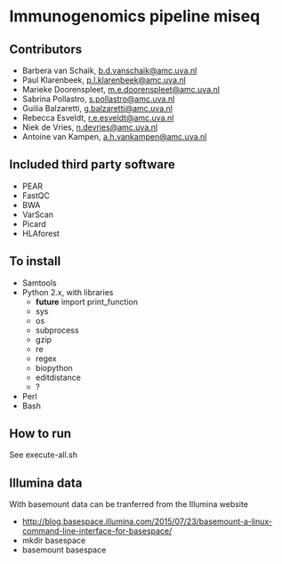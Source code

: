 # Immunogenomics pipeline miseq

## Contributors

* Barbera van Schaik, b.d.vanschaik@amc.uva.nl
* Paul Klarenbeek, p.l.klarenbeek@amc.uva.nl
* Marieke Doorenspleet, m.e.doorenspleet@amc.uva.nl
* Sabrina Pollastro, s.pollastro@amc.uva.nl
* Guilia Balzaretti, g.balzaretti@amc.uva.nl
* Rebecca Esveldt, r.e.esveldt@amc.uva.nl
* Niek de Vries, n.devries@amc.uva.nl
* Antoine van Kampen, a.h.vankampen@amc.uva.nl

## Included third party software
* PEAR
* FastQC
* BWA
* VarScan
* Picard
* HLAforest

## To install
* Samtools
* Python 2.x, with libraries
    * __future__ import print_function
    * sys
    * os
    * subprocess
    * gzip
    * re
    * regex
    * biopython
    * editdistance
    * ?
* Perl
* Bash

## How to run
See execute-all.sh

## Illumina data
With basemount data can be tranferred from the Illumina website
* http://blog.basespace.illumina.com/2015/07/23/basemount-a-linux-command-line-interface-for-basespace/
* mkdir basespace
* basemount basespace
